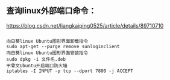 ## 查询linux外部端口命令：

https://blog.csdn.net/liangkaiping0525/article/details/89710710

##### 

```shell
向日葵linux Ubuntu图形界面卸载指令
sudo apt-get --purge remove sunloginclient
向日葵linux Ubuntu图形界面安装指令
sudo dpkg -i 文件名.deb
甲骨文Ubuntu开启端口防火墙
iptables -I INPUT -p tcp --dport 7800 -j ACCEPT
